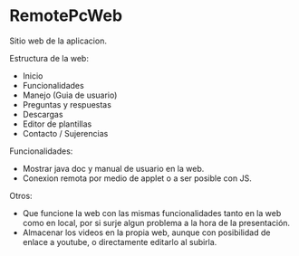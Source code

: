 RemotePcWeb
===========

Sitio web de la aplicacion.

Estructura de la web:
 - Inicio
 - Funcionalidades
 - Manejo (Guia de usuario)
 - Preguntas y respuestas
 - Descargas
 - Editor de plantillas
 - Contacto / Sujerencias

Funcionalidades:
 - Mostrar java doc y manual de usuario en la web.
 - Conexion remota por medio de applet o a ser posible con JS.

Otros:
 - Que funcione la web con las mismas funcionalidades tanto en la web como en local, por si surje algun problema a la hora     de la presentación.
 - Almacenar los videos en la propia web, aunque con posibilidad de enlace a youtube, o directamente editarlo al subirla.
